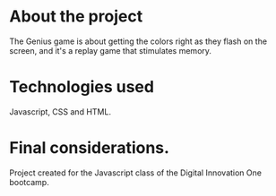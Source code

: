 <h1>About the project</h1>
The Genius game is about getting the colors right as they flash on the screen, and it's a replay game that stimulates memory.

<h1>Technologies used</h1>
Javascript, CSS and HTML.

<h1>Final considerations.</h1>
Project created for the Javascript class of the Digital Innovation One bootcamp.

